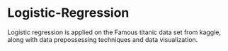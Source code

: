 # Logistic-Regression
Logistic regression is applied on the Famous titanic data set from kaggle, along with data prepossessing techniques and data visualization. 
